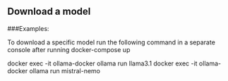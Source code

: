 ## Download a model

###Examples:

To download a specific model run the following command in a separate console after running docker-compose up

docker exec -it ollama-docker ollama run llama3.1
docker exec -it ollama-docker ollama run mistral-nemo